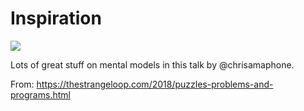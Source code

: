 # Inspiration

![](https://db-feed.s3.amazonaws.com/legacy/Screen_Shot_2018_10_17_at_8_56_01_AM-1539969091527.png)

Lots of great stuff on mental models in this talk by @chrisamaphone.

From: https://thestrangeloop.com/2018/puzzles-problems-and-programs.html